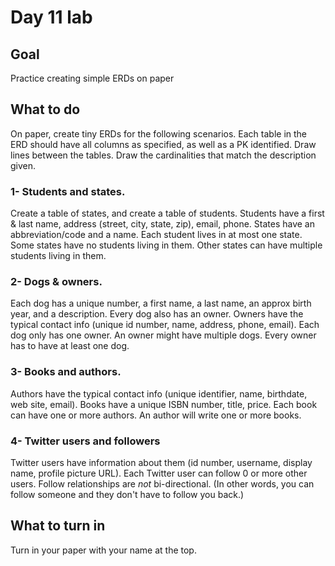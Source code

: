# Day 11 lab
## Goal
Practice creating simple ERDs on paper

## What to do
On paper, create tiny ERDs for the following scenarios. Each table in the ERD should have all columns as specified, as well as a PK identified. Draw lines between the tables. Draw the cardinalities that match the description given. 

### 1- Students and states. 
Create a table of states, and create a table of students. Students have a first & last name, address (street, city, state, zip), email, phone. States have an abbreviation/code and a name. Each student lives in at most one state. Some states have no students living in them. Other states can have multiple students living in them.

### 2- Dogs & owners. 
Each dog has a unique number, a first name, a last name, an approx birth year, and a description. Every dog also has an owner. Owners have the typical contact info (unique id number, name, address, phone, email). Each dog only has one owner. An owner might have multiple dogs. Every owner has to have at least one dog.

### 3- Books and authors.
Authors have the typical contact info (unique identifier, name, birthdate, web site, email). Books have a unique ISBN number, title, price. Each book can have one or more authors. An author will write one or more books. 

### 4- Twitter users and followers
Twitter users have information about them (id number, username, display name, profile picture URL). Each Twitter user can follow 0 or more other users. Follow relationships are *not* bi-directional. (In other words, you can follow someone and they don't have to follow you back.)

## What to turn in
Turn in your paper with your name at the top.

